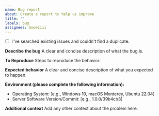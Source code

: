 ```yaml
---
name: Bug report
about: Create a report to help us improve
title: ""
labels: bug
assignees: Snowiiii
---
```


- [ ] I've searched existing issues and couldn't find a duplicate.

**Describe the bug**
A clear and concise description of what the bug is.

**To Reproduce**
Steps to reproduce the behavior:

**Expected behavior**
A clear and concise description of what you expected to happen.

**Environment (please complete the following information):**

- Operating System: [e.g., Windows 10, macOS Monterey, Ubuntu 22.04]
- Server Software Version/Commit: [e.g., 1.0.0/39b4cb3]

**Additional context**
Add any other context about the problem here.
